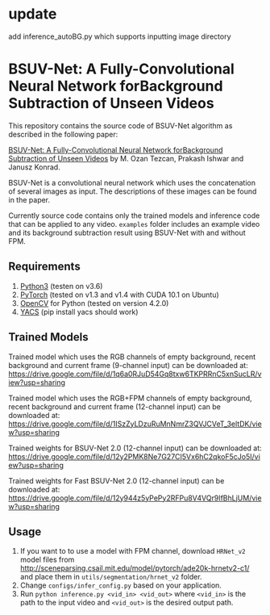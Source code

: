 # update 
add inference_autoBG.py which supports inputting image directory

# BSUV-Net: A Fully-Convolutional Neural Network forBackground Subtraction of Unseen Videos

This repository contains the source code of BSUV-Net algorithm as described in the following paper:

[BSUV-Net: A Fully-Convolutional Neural Network forBackground Subtraction of Unseen Videos](https://arxiv.org/pdf/1907.11371.pdf)
by M. Ozan Tezcan, Prakash Ishwar and Janusz Konrad.

BSUV-Net is a convolutional neural network which uses the concatenation of several 
images as input.
The descriptions of these images can be found in the paper.

Currently source code contains only the trained models and inference code that can be applied to any video.
`examples` folder includes an example video and its background subtraction result using
BSUV-Net with and without FPM.
## Requirements
1. [Python3](https://www.python.org/) (testen on v3.6)
2. [PyTorch](https://pytorch.org/) (tested on v1.3 and v1.4 with CUDA 10.1 on Ubuntu)
3. [OpenCV](https://opencv.org/releases/) for Python (tested on version 4.2.0)
4. [YACS](https://github.com/rbgirshick/yacs) (pip install yacs should work)

## Trained Models
Trained model which uses the RGB channels of empty background, recent background and
 current frame (9-channel input) can be downloaded at: 
https://drive.google.com/file/d/1q6a0RJuD54Gq8txw6TKPRRnC5xnSucLR/view?usp=sharing

Trained model which uses the RGB+FPM channels of empty background, recent background and 
current frame (12-channel input) can be downloaded at: 
https://drive.google.com/file/d/1ISzZyLDzuRuMnNmrZ3QVJCVeT_3eltDK/view?usp=sharing

Trained weights for BSUV-Net 2.0 (12-channel input) can be downloaded at: 
https://drive.google.com/file/d/12y2PMK8Ne7G27CI5Vx6hC2qkoF5cJo5I/view?usp=sharing

Trained weights for Fast BSUV-Net 2.0 (12-channel input) can be downloaded at: 
https://drive.google.com/file/d/12y944z5yPePy2RFPu8V4VQr9IfBhLjUM/view?usp=sharing

## Usage
1. If you want to to use a model with FPM channel, download `HRNet_v2` model files from
http://sceneparsing.csail.mit.edu/model/pytorch/ade20k-hrnetv2-c1/ and place them in
`utils/segmentation/hrnet_v2` folder.
2. Change `configs/infer_config.py` based on your application. 
3. Run `python inference.py <vid_in> <vid_out>` where `<vid_in>` is the path to the input video
and  `<vid_out>` is the desired output path.



